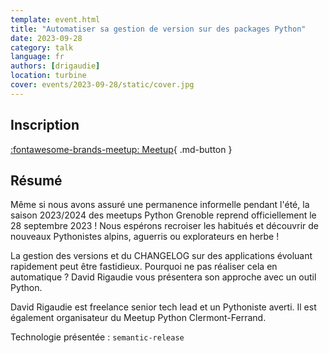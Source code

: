 ```yaml
---
template: event.html
title: "Automatiser sa gestion de version sur des packages Python"
date: 2023-09-28
category: talk
language: fr
authors: [drigaudie]
location: turbine
cover: events/2023-09-28/static/cover.jpg
---
```


## Inscription

[:fontawesome-brands-meetup: Meetup](https://www.meetup.com/fr-FR/groupe-dutilisateurs-python-grenoble/events/295998085/){ .md-button }

## Résumé

Même si nous avons assuré une permanence informelle pendant l'été, la saison 2023/2024 des meetups Python Grenoble reprend officiellement le 28 septembre 2023 ! Nous espérons recroiser les habitués et découvrir de nouveaux Pythonistes alpins, aguerris ou explorateurs en herbe !

La gestion des versions et du CHANGELOG sur des applications évoluant rapidement peut être fastidieux. Pourquoi ne pas réaliser cela en automatique ? David Rigaudie vous présentera son approche avec un outil Python.

David Rigaudie est freelance senior tech lead et un Pythoniste averti. Il est également organisateur du Meetup Python Clermont-Ferrand.

Technologie présentée : `semantic-release`
